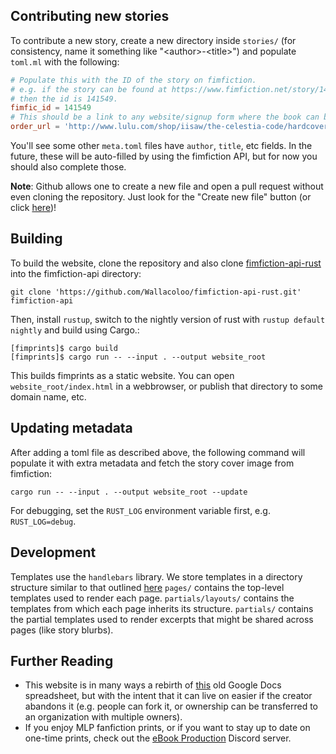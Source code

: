 ## Contributing new stories
To contribute a new story, create a new directory inside `stories/` (for
consistency, name it something like "\<author\>-\<title\>") and populate `toml.ml`
with the following:
```toml
# Populate this with the ID of the story on fimfiction.
# e.g. if the story can be found at https://www.fimfiction.net/story/141549/the-celestia-code
# then the id is 141549.
fimfic_id = 141549
# This should be a link to any website/signup form where the book can be ordered.
order_url = 'http://www.lulu.com/shop/iisaw/the-celestia-code/hardcover/product-23154141.html'
```
You'll see some other `meta.toml` files have `author`, `title`, etc fields.
In the future, these will be auto-filled by using the fimfiction API, but for
now you should also complete those.

**Note**: Github allows one to create a new file and open a pull request without
even cloning the repository. Just look for the "Create new file" button (or
click [here](https://github.com/Wallacoloo/fimprints/new/master/stories))!


## Building
To build the website, clone the repository and also clone [fimfiction-api-rust](https://github.com/Wallacoloo/fimfiction-api-rust) into the fimfiction-api directory:
```
git clone 'https://github.com/Wallacoloo/fimfiction-api-rust.git' fimfiction-api
```
Then, install `rustup`, switch to the
nightly version of rust with `rustup default nightly` and build using Cargo.:
```
[fimprints]$ cargo build
[fimprints]$ cargo run -- --input . --output website_root
```
This builds fimprints as a static website. You can open `website_root/index.html`
in a webbrowser, or publish that directory to some domain name, etc.

## Updating metadata
After adding a toml file as described above, the following command will populate
it with extra metadata and fetch the story cover image from fimfiction:
```
cargo run -- --input . --output website_root --update
```

For debugging, set the `RUST_LOG` environment variable first, e.g. `RUST_LOG=debug`.

## Development
Templates use the `handlebars` library.
We store templates in a directory structure similar to that outlined
[here](https://cloudfour.com/thinks/the-hidden-power-of-handlebars-partials/)
`pages/` contains the top-level templates used to render each page.
`partials/layouts/` contains the templates from which each page inherits its
structure.
`partials/` contains the partial templates used to render excerpts that might
be shared across pages (like story blurbs).


## Further Reading
* This website is in many ways a rebirth of [this](https://docs.google.com/spreadsheets/d/19xwrvjCTPP8cqU01VLAmw7nTO8lLvyYrQ4Eatg8S0dY/edit#gid=2062495714) old Google Docs spreadsheet, but with the intent that it can live on easier if the creator abandons it (e.g. people can fork it, or ownership can be transferred to an organization with multiple owners).
* If you enjoy MLP fanfiction prints, or if you want to stay up to date on one-time prints, check out the [eBook Production](https://discord.gg/C3p9UNy) Discord server.
